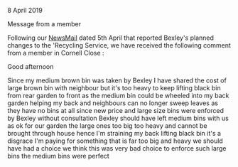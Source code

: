 8 April 2019

Message from a member

Following our [NewsMail](http://www.northcrayresidents.org.uk/newsmail_files/nm0732.html) dated 5th April that reported Bexley's planned changes to the 'Recycling Service, we have received the following comment from a member in Cornell Close :

Good afternoon

Since my medium brown bin was taken by Bexley I have shared the cost of large brown bin with neighbour but it's too heavy to keep lifting black bin from rear garden to front as the medium bin could be wheeled into my back garden helping my back and neighbours can no longer sweep leaves as they have no bins at all since new price and large size bins were enforced by Bexley without consultation Bexley should have left medium bins with us as ok for our garden the large ones too big too heavy and cannot be brought through house hence I'm straining my back lifting black bin it's a disgrace I'm paying for something that is far too big and heavy we should have had a choice we think this was very bad choice to enforce such large bins the medium bins were perfect
